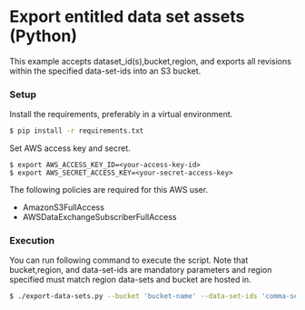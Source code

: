 # Export entitled data set assets (Python)

This example accepts dataset_id(s),bucket,region, and exports all revisions within the specified data-set-ids into an S3 bucket.

### Setup

Install the requirements, preferably in a virtual environment.

```bash
$ pip install -r requirements.txt
```

Set AWS access key and secret.

```
$ export AWS_ACCESS_KEY_ID=<your-access-key-id>
$ export AWS_SECRET_ACCESS_KEY=<your-secret-access-key>
```

The following policies are required for this AWS user.

* AmazonS3FullAccess
* AWSDataExchangeSubscriberFullAccess

### Execution

You can run following command to execute the script. Note that bucket,region, and data-set-ids are mandatory parameters and region specified must match region data-sets and bucket are hosted in.

```bash
$ ./export-data-sets.py --bucket 'bucket-name' --data-set-ids 'comma-separated-data-set-id(s)' --region 'region-name'```
